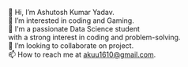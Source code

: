 👋 Hi, I’m Ashutosh Kumar Yadav.  
👀 I’m interested in coding and Gaming.  
🌱 I'm a passionate Data Science student   
      with a strong interest in coding and problem-solving.  
💞️ I’m looking to collaborate on project.  
📫 How to reach me at akuu1610@gmail.com.

